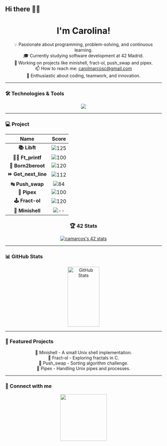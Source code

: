 ## Hi there 👋🏼


<div align="center">
  <h1 align="center">I'm Carolina! </h1>
</div>

<div align="center">

💡 Passionate about programming, problem-solving, and continuous learning.<br>
🎓 Currently studying software development at 42 Madrid.<br>
🚀 Working on projects like minishell, fract-ol, push_swap and pipex.<br>
📫 How to reach me: carolmarcosc@gmail.com<br>
💖 Enthusiastic about coding, teamwork, and innovation.<br>

</div>

---

### 🛠️ Technologies & Tools
<div align="center">
  <img src="https://skillicons.dev/icons?i=c,cpp,bash,github,vscode,linux" />
</div>

---

### 💻 Project
<div align="center">

| Name             | Score |
|:---------------:|:------:|
| **📚 Libft**        | ![125](https://img.shields.io/badge/125-2ea44f) |
| **✍🏼 Ft_printf**    | ![100](https://img.shields.io/badge/100-2ea44f) |
| **🤖 Born2beroot**  | ![120](https://img.shields.io/badge/120-2ea44f) |
| **⏩ Get_next_line** | ![112](https://img.shields.io/badge/112-2ea44f) |
| **↹ Push_swap**     | ![84](https://img.shields.io/badge/84-2ea44f) |
| **🧬 Pipex**        | ![100](https://img.shields.io/badge/100-2ea44f) |
| **🕹️ Fract-ol**     | ![120](https://img.shields.io/badge/120-2ea44f) |
| **🐚 Minishell**    | ![--](https://img.shields.io/badge/---grey) |

### 🏆 42 Stats
<a href="https://github.com/oakoudad/badge42">
  <img src="https://badge.mediaplus.ma/darkblue/mmendiol?1337Badge=off&UM6P=off" alt="camarcos's 42 stats" />
</a>
</div>

---

### 📊 GitHub Stats
<div align="center">
  <a href="https://github.com/camarcos">
    <img alt="GitHub Stats" src="https://denvercoder1-github-readme-stats.vercel.app/api?username=TuUsuario&show_icons=true&include_all_commits=true&theme=react&bg_color=0D1117&title_color=fff&icon_color=79ff97&hide_border=true" height="192" width="45%"/>
  </a>
</div>

---

### 📂 Featured Projects
<div align="center">
  🚧 Minishell - A small Unix shell implementation.<br>
  🎨 Fract-ol - Exploring fractals in C.<br>
  🔢 Push_swap - Sorting algorithm challenge.<br>
  📜 Pipex - Handling Unix pipes and processes.<br>
</div>

---

### 📌 Connect with me
<div align="center">
  <a href="https://www.linkedin.com/in/carolina-marcos-cárdaba/"><img src="https://img.shields.io/badge/LinkedIn-%230077B5.svg?&style=for-the-badge&logo=linkedin&logoColor=white" width="150"/></a>
</div>

